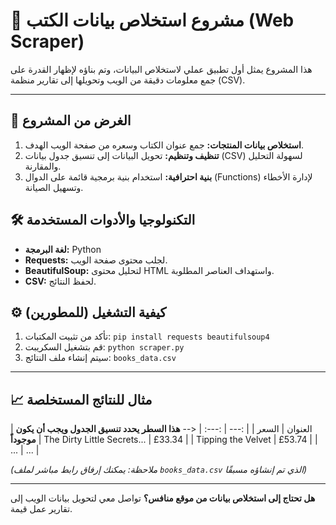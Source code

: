 # 🚀 مشروع استخلاص بيانات الكتب (Web Scraper)

هذا المشروع يمثل أول تطبيق عملي لاستخلاص البيانات، وتم بناؤه لإظهار القدرة على جمع معلومات دقيقة من الويب وتحويلها إلى تقارير منظمة (CSV).

---

## 🎯 الغرض من المشروع

1.  **استخلاص بيانات المنتجات:** جمع عنوان الكتاب وسعره من صفحة الويب الهدف.
2.  **تنظيف وتنظيم:** تحويل البيانات إلى تنسيق جدول بيانات (CSV) لسهولة التحليل والمقارنة.
3.  **بنية احترافية:** استخدام بنية برمجية قائمة على الدوال (Functions) لإدارة الأخطاء وتسهيل الصيانة.

## 🛠️ التكنولوجيا والأدوات المستخدمة

* **لغة البرمجة:** Python
* **Requests:** لجلب محتوى صفحة الويب.
* **BeautifulSoup:** لتحليل محتوى HTML واستهداف العناصر المطلوبة.
* **CSV:** لحفظ النتائج.

## ⚙️ كيفية التشغيل (للمطورين)

1.  تأكد من تثبيت المكتبات: `pip install requests beautifulsoup4`
2.  قم بتشغيل السكريبت: `python scraper.py`
3.  سيتم إنشاء ملف النتائج: `books_data.csv`

---

## 📈 مثال للنتائج المستخلصة

| العنوان | السعر |
| :--- | :---: |  <-- **هذا السطر يحدد تنسيق الجدول ويجب أن يكون موجوداً**
| The Dirty Little Secrets... | £33.34 |
| Tipping the Velvet | £53.74 |
| ... | ... |

*(ملاحظة: يمكنك إرفاق رابط مباشر لملف `books_data.csv` الذي تم إنشاؤه مسبقًا)*

---

**هل تحتاج إلى استخلاص بيانات من موقع منافس؟**
تواصل معي لتحويل بيانات الويب إلى تقارير عمل قيمة.
